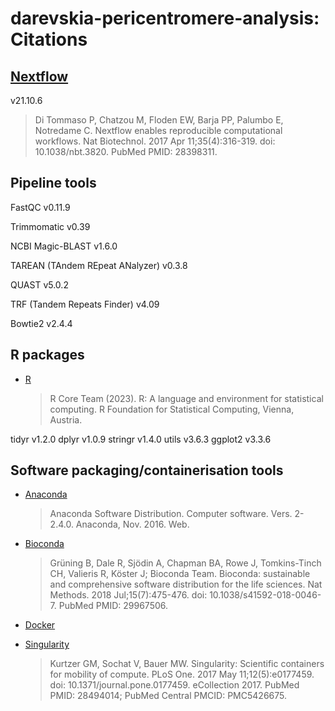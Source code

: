 # darevskia-pericentromere-analysis: Citations

## [Nextflow](https://pubmed.ncbi.nlm.nih.gov/28398311/)

v21.10.6

> Di Tommaso P, Chatzou M, Floden EW, Barja PP, Palumbo E, 
Notredame C. Nextflow enables reproducible computational 
workflows. Nat Biotechnol. 2017 Apr 11;35(4):316-319. doi: 
10.1038/nbt.3820. PubMed PMID: 28398311.

## Pipeline tools

FastQC v0.11.9 

Trimmomatic v0.39 

NCBI Magic-BLAST v1.6.0

TAREAN (TAndem REpeat ANalyzer) v0.3.8 

QUAST v5.0.2 

TRF (Tandem Repeats Finder) v4.09

Bowtie2 v2.4.4

## R packages

- [R](https://www.R-project.org/)

  > R Core Team (2023). R: A language and environment for statistical computing. R Foundation for Statistical Computing, Vienna, Austria.

tidyr v1.2.0
dplyr v1.0.9
stringr v1.4.0
utils v3.6.3
ggplot2 v3.3.6


## Software packaging/containerisation tools

- [Anaconda](https://anaconda.com)

  > Anaconda Software Distribution. Computer software. Vers. 2-2.4.0. Anaconda, Nov. 2016. Web.

- [Bioconda](https://pubmed.ncbi.nlm.nih.gov/29967506/)

  > Grüning B, Dale R, Sjödin A, Chapman BA, Rowe J, Tomkins-Tinch CH, Valieris R, Köster J; Bioconda Team. Bioconda: sustainable and comprehensive software distribution for the life sciences. Nat Methods. 2018 Jul;15(7):475-476. doi: 10.1038/s41592-018-0046-7. PubMed PMID: 29967506.

- [Docker](https://dl.acm.org/doi/10.5555/2600239.2600241)

- [Singularity](https://pubmed.ncbi.nlm.nih.gov/28494014/)
  > Kurtzer GM, Sochat V, Bauer MW. Singularity: Scientific containers for mobility of compute. PLoS One. 2017 May 11;12(5):e0177459. doi: 10.1371/journal.pone.0177459. eCollection 2017. PubMed PMID: 28494014; PubMed Central PMCID: PMC5426675.